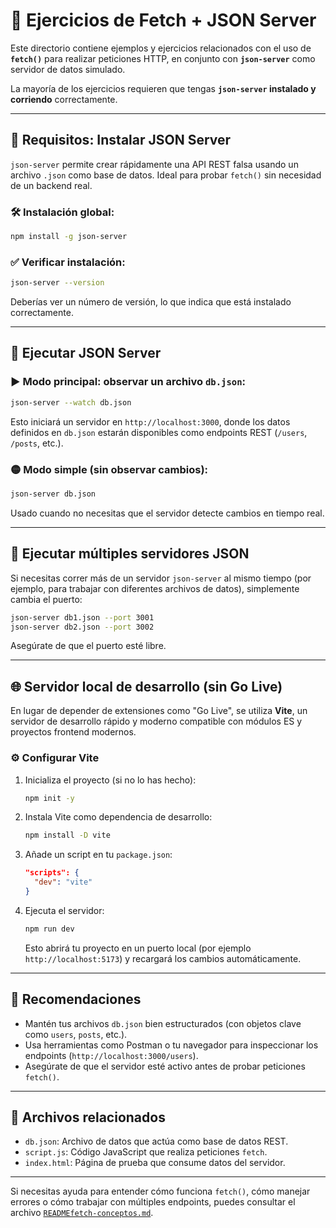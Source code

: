 # 📡 Ejercicios de Fetch + JSON Server

Este directorio contiene ejemplos y ejercicios relacionados con el uso de **`fetch()`** para realizar peticiones HTTP, en conjunto con **`json-server`** como servidor de datos simulado.

La mayoría de los ejercicios requieren que tengas **`json-server` instalado y corriendo** correctamente.

---

## 🔧 Requisitos: Instalar JSON Server

`json-server` permite crear rápidamente una API REST falsa usando un archivo `.json` como base de datos. Ideal para probar `fetch()` sin necesidad de un backend real.

### 🛠 Instalación global:

```bash
npm install -g json-server
````

### ✅ Verificar instalación:

```bash
json-server --version
```

Deberías ver un número de versión, lo que indica que está instalado correctamente.

---

## 🚀 Ejecutar JSON Server

### ▶️ Modo principal: observar un archivo `db.json`:

```bash
json-server --watch db.json
```

Esto iniciará un servidor en `http://localhost:3000`, donde los datos definidos en `db.json` estarán disponibles como endpoints REST (`/users`, `/posts`, etc.).

### 🟡 Modo simple (sin observar cambios):

```bash
json-server db.json
```

Usado cuando no necesitas que el servidor detecte cambios en tiempo real.

---

## 🔁 Ejecutar múltiples servidores JSON

Si necesitas correr más de un servidor `json-server` al mismo tiempo (por ejemplo, para trabajar con diferentes archivos de datos), simplemente cambia el puerto:

```bash
json-server db1.json --port 3001
json-server db2.json --port 3002
```

Asegúrate de que el puerto esté libre.

---

## 🌐 Servidor local de desarrollo (sin Go Live)

En lugar de depender de extensiones como "Go Live", se utiliza **Vite**, un servidor de desarrollo rápido y moderno compatible con módulos ES y proyectos frontend modernos.

### ⚙️ Configurar Vite

1. Inicializa el proyecto (si no lo has hecho):

   ```bash
   npm init -y
   ```

2. Instala Vite como dependencia de desarrollo:

   ```bash
   npm install -D vite
   ```

3. Añade un script en tu `package.json`:

   ```json
   "scripts": {
     "dev": "vite"
   }
   ```

4. Ejecuta el servidor:

   ```bash
   npm run dev
   ```

   Esto abrirá tu proyecto en un puerto local (por ejemplo `http://localhost:5173`) y recargará los cambios automáticamente.

---

## 📌 Recomendaciones

* Mantén tus archivos `db.json` bien estructurados (con objetos clave como `users`, `posts`, etc.).
* Usa herramientas como Postman o tu navegador para inspeccionar los endpoints (`http://localhost:3000/users`).
* Asegúrate de que el servidor esté activo antes de probar peticiones `fetch()`.

---

## 📂 Archivos relacionados

* `db.json`: Archivo de datos que actúa como base de datos REST.
* `script.js`: Código JavaScript que realiza peticiones `fetch`.
* `index.html`: Página de prueba que consume datos del servidor.

---

Si necesitas ayuda para entender cómo funciona `fetch()`, cómo manejar errores o cómo trabajar con múltiples endpoints, puedes consultar el archivo [`READMEfetch-conceptos.md`](READMEfetch-conceptos.md).